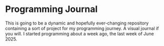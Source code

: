 # Programming Journal

This is going to be a dynamic and hopefully ever-changing repository containing a sort of project for my programming journey. A visual journal if you will. I started programming about a week ago, the last week of June 2025.

